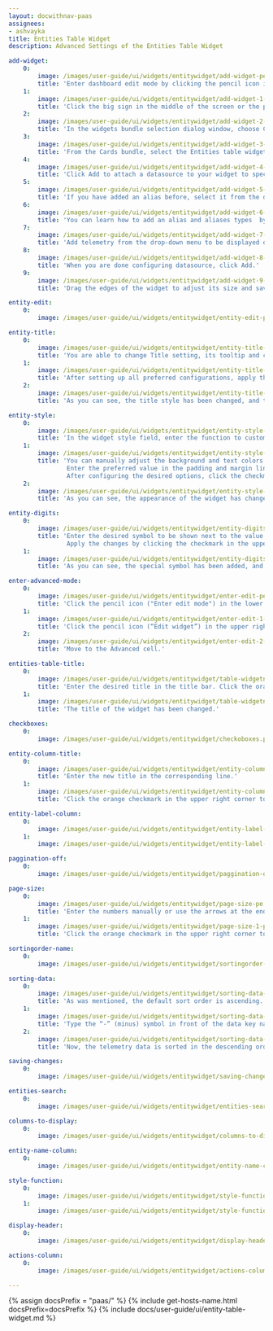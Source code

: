 ```yaml
---
layout: docwithnav-paas
assignees:
- ashvayka 
title: Entities Table Widget
description: Advanced Settings of the Entities Table Widget

add-widget:
    0:
        image: /images/user-guide/ui/widgets/entitywidget/add-widget-pe.png
        title: 'Enter dashboard edit mode by clicking the pencil icon in the lower right corner of the screen.'
    1:
        image: /images/user-guide/ui/widgets/entitywidget/add-widget-1-pe.png
        title: 'Click the big sign in the middle of the screen or the plus icon ("Add new widget") in the lower right corner of the screen. From the drop-up menu, select Create new widget.'
    2:
        image: /images/user-guide/ui/widgets/entitywidget/add-widget-2-pe.png
        title: 'In the widgets bundle selection dialog window, choose Cards.'
    3:
        image: /images/user-guide/ui/widgets/entitywidget/add-widget-3-pe.png
        title: 'From the Cards bundle, select the Entities table widget.'
    4:
        image: /images/user-guide/ui/widgets/entitywidget/add-widget-4-pe.png
        title: 'Click Add to attach a datasource to your widget to specify entity from which we will receive telemetry data.'
    5:
        image: /images/user-guide/ui/widgets/entitywidget/add-widget-5-pe.png
        title: 'If you have added an alias before, select it from the drop-down menu. If not, click "Create a new one!".'
    6:
        image: /images/user-guide/ui/widgets/entitywidget/add-widget-6-pe.png
        title: 'You can learn how to add an alias and aliases types  by following the link below the screenshots section. After configuring the alias settings, click Add.'
    7:
        image: /images/user-guide/ui/widgets/entitywidget/add-widget-7-pe.png
        title: 'Add telemetry from the drop-down menu to be displayed on the widget.'
    8:
        image: /images/user-guide/ui/widgets/entitywidget/add-widget-8-pe.png
        title: 'When you are done configuring datasource, click Add.'
    9:
        image: /images/user-guide/ui/widgets/entitywidget/add-widget-9-pe.png
        title: 'Drag the edges of the widget to adjust its size and save all applied changes by clicking the checkmark in the lower right corner of the screen.'

entity-edit:
    0:
        image: /images/user-guide/ui/widgets/entitywidget/entity-edit-pe.png

entity-title:
    0:
        image: /images/user-guide/ui/widgets/entitywidget/entity-title-pe.png
        title: 'You are able to change Title setting, its tooltip and customize title style. In addition, you can add an icon and adjust its settings.'
    1:
        image: /images/user-guide/ui/widgets/entitywidget/entity-title-1-pe.png
        title: 'After setting up all preferred configurations, apply the changes by clicking the checkmark in the upper right corner of the screen.'
    2:
        image: /images/user-guide/ui/widgets/entitywidget/entity-title-2-pe.png
        title: 'As you can see, the title style has been changed, and the custom has been added icon next to it. To save all applied changes, click the checkmark in the lower right corner of the screen.'

entity-style:
    0:
        image: /images/user-guide/ui/widgets/entitywidget/entity-style-pe.png
        title: 'In the widget style field, enter the function to customize the appearance of the widget.'
    1:
        image: /images/user-guide/ui/widgets/entitywidget/entity-style-1-pe.png
        title: 'You can manually adjust the background and text colors by clicking the corresponding circles and moving sliders to select the color you want.
                Enter the preferred value in the padding and margin lines.
                After configuring the desired options, click the checkmark in the upper right corner of the screen.'
    2:
        image: /images/user-guide/ui/widgets/entitywidget/entity-style-2-pe.png
        title: 'As you can see, the appearance of the widget has changed. To save all applied changes, click the checkmark in the lower right corner of the screen.'

entity-digits:
    0:
        image: /images/user-guide/ui/widgets/entitywidget/entity-digits-pe.png
        title: 'Enter the desired symbol to be shown next to the value. Enter the number of the digits to be displayed after the floating point number.
                Apply the changes by clicking the checkmark in the upper right corner of the screen.'
    1:
        image: /images/user-guide/ui/widgets/entitywidget/entity-digits-1-pe.png
        title: 'As you can see, the special symbol has been added, and the number of digits has been changed.'

enter-advanced-mode:
    0:
        image: /images/user-guide/ui/widgets/entitywidget/enter-edit-pe.png
        title: 'Click the pencil icon ("Enter edit mode") in the lower right corner of the screen.'
    1:
        image: /images/user-guide/ui/widgets/entitywidget/enter-edit-1-pe.png
        title: 'Click the pencil icon (“Edit widget”) in the upper right corner of the Entity Table widget itself.'
    2:
        image: /images/user-guide/ui/widgets/entitywidget/enter-edit-2-pe.png
        title: 'Move to the Advanced cell.'

entities-table-title:
    0:
        image: /images/user-guide/ui/widgets/entitywidget/table-widgetname-advncd-pe.png
        title: 'Enter the desired title in the title bar. Click the orange checkmark in the upper right corner.'
    1:
        image: /images/user-guide/ui/widgets/entitywidget/table-widgetname-advncd-1-pe.png
        title: 'The title of the widget has been changed.'

checkboxes:
    0:
        image: /images/user-guide/ui/widgets/entitywidget/checkoboxes.png

entity-column-title:
    0:
        image: /images/user-guide/ui/widgets/entitywidget/entity-column-title-pe.png
        title: 'Enter the new title in the corresponding line.'
    1:
        image: /images/user-guide/ui/widgets/entitywidget/entity-column-title-1-pe.png
        title: 'Click the orange checkmark in the upper right corner to apply changes. An entity column title has been changed.'

entity-label-column:
    0:
        image: /images/user-guide/ui/widgets/entitywidget/entity-label-column-pe.png
    1:
        image: /images/user-guide/ui/widgets/entitywidget/entity-label-column-1-pe.png

paggination-off:
    0:
        image: /images/user-guide/ui/widgets/entitywidget/paggination-off.png

page-size:
    0:
        image: /images/user-guide/ui/widgets/entitywidget/page-size-pe.png
        title: 'Enter the numbers manually or use the arrows at the end of the line.'
    1:
        image: /images/user-guide/ui/widgets/entitywidget/page-size-1-pe.png
        title: 'Click the orange checkmark in the upper right corner to apply the changes. The page will now have the desired number of items as shown in our table widget.'

sortingorder-name:
    0:
        image: /images/user-guide/ui/widgets/entitywidget/sortingorder-name-pe.png

sorting-data:
    0:
        image: /images/user-guide/ui/widgets/entitywidget/sorting-data-pe.png
        title: 'As was mentioned, the default sort order is ascending.'
    1:
        image: /images/user-guide/ui/widgets/entitywidget/sorting-data-1-pe.png
        title: 'Type the “-” (minus) symbol in front of the data key name in the Default sort order line. Click the orange checkmark in the upper right corner to apply the changes'
    2:
        image: /images/user-guide/ui/widgets/entitywidget/sorting-data-2-pe.png
        title: 'Now, the telemetry data is sorted in the descending order we needed.'

saving-changes:
    0:
        image: /images/user-guide/ui/widgets/entitywidget/saving-changes-pe.png

entities-search:
    0:
        image: /images/user-guide/ui/widgets/entitywidget/entities-search-pe.png

columns-to-display:
    0:
        image: /images/user-guide/ui/widgets/entitywidget/columns-to-display-pe.png

entity-name-column:
    0:
        image: /images/user-guide/ui/widgets/entitywidget/entity-name-column-pe.png

style-function:
    0:
        image: /images/user-guide/ui/widgets/entitywidget/style-function-pe.png
    1:
        image: /images/user-guide/ui/widgets/entitywidget/style-function-1-pe.png

display-header:
    0:
        image: /images/user-guide/ui/widgets/entitywidget/display-header-pe.png

actions-column:
    0:
        image: /images/user-guide/ui/widgets/entitywidget/actions-column-pe.png

---
```


{% assign docsPrefix = "paas/" %}
{% include get-hosts-name.html docsPrefix=docsPrefix %}
{% include docs/user-guide/ui/entity-table-widget.md %}